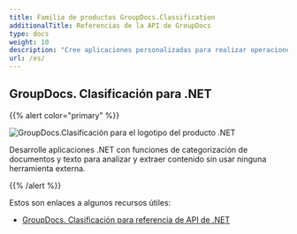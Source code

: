 ```yaml
---
title: Familia de productos GroupDocs.Classification
additionalTitle: Referencias de la API de GroupDocs
type: docs
weight: 10
description: "Cree aplicaciones personalizadas para realizar operaciones de categorización de documentos y texto utilizando diferentes taxonomías dentro de sus aplicaciones."
url: /es/
---
```


## GroupDocs. Clasificación para .NET

{{% alert color="primary" %}} 

![GroupDocs.Clasificación para el logotipo del producto .NET](../gdocs_net.png)

Desarrolle aplicaciones .NET con funciones de categorización de documentos y texto para analizar y extraer contenido sin usar ninguna herramienta externa.

{{% /alert %}} 

Estos son enlaces a algunos recursos útiles:

- [GroupDocs. Clasificación para referencia de API de .NET](/classification/es/net/)

